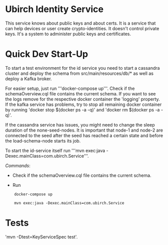 # Ubirch Identity Service

This service knows about public keys and about certs. It is a service that can help devices or user create crypto-identities. It doesn't control 
private keys. It's a system to administer public keys and certificates. 

# Quick Dev Start-Up

To start a test environment for the id service you need to start a cassandra cluster and deploy the schema from
src/main/resources/db/* as well as deploy a Kafka broker.

For easier setup, just run '''docker-compose up'''. Check if the schemaOverview.cql file contains the current schema.
If you want to see the logs remove for the respective docker container the 'logging' property. If the kafka service 
has problems, try to stop all remaining docker container by running 'docker stop $(docker ps -a -q)' and 
'docker rm $(docker ps -a -q)'.

If the cassandra service has issues, you might need to change the sleep duration of the none-seed-nodes. It is important
that node-1 and node-2 are connected to the seed after the seed has reached a certain state and before the load-schema-node
starts its job.                                                

To start the id-service itself run '''mvn exec:java -Dexec.mainClass=com.ubirch.Service'''.

_Commands_:

* Check if the schemaOverview.cql file contains the current schema.

* Run 

```
    docker-compose up
```

```
    mvn exec:java -Dexec.mainClass=com.ubirch.Service
```

# Tests

'mvn -Dtest=KeyServiceSpec test'.
